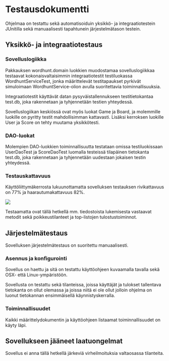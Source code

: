 # Testausdokumentti

Ohjelmaa on testattu sekä automatisoiduin yksikkö- ja integraatiotestein JUnitilla sekä manuaalisesti tapahtunein järjestelmätason testein.

## Yksikkö- ja integraatiotestaus

### Sovelluslogiikka

Pakkauksen wordhunt.domain luokkien muodostamaa sovelluslogiikkaa testaavat kokonaisvaltaisimmin integraatiotestit testiluokassa WordhuntServiceTest, jonka määrittelevät testitapaukset pyrkivät simuloimaan WordhuntService-olion avulla suoritettavia toiminnallisuuksia.

Integraatiotestit käyttävät datan pysyväistallennukseen testitietokantaa test.db, joka rakennetaan ja tyhjennetään testien yhteydessä.

Sovelluslogiikan keskiössä ovat myös luokat Game ja Board, ja molemmille luokille on pyritty testit mahdollisimman kattavasti. Lisäksi kerroksen luokille User ja Score on tehty muutama yksikkötesti.

### DAO-luokat

Molempien DAO-luokkien toiminnallisuutta testataan omissa testiluokissaan UserDaoTest ja ScoreDaoTest luomalla testeissä tilapäinen tietokanta test.db, joka rakennetaan ja tyhjennetään uudestaan jokaisen testin yhteydessä.

### Testauskattavuus

Käyttöliittymäkerrosta lukuunottamatta sovelluksen testauksen rivikattavuus on 77% ja haarautumakattavuus 82%.

<img src="https://github.com/picada/otm-harjoitustyo/blob/master/Wordhunt/dokumentointi/testikattavuus.png">

Testaamatta ovat tällä hetkellä mm. tiedostoista lukemisesta vastaavat metodit sekä poikkeustilanteet ja top-listojen tulostustoiminnot.

## Järjestelmätestaus

Sovelluksen järjestelmätestaus on suoritettu manuaalisesti.

### Asennus ja konfigurointi 

Sovellus on haettu ja sitä on testattu käyttöohjeen kuvaamalla tavalla sekä OSX- että Linux-ympäristöön.

Sovellusta on testattu sekä tilanteissa, joissa käyttäjät ja tulokset tallentava tietokanta on ollut olemassa ja joissa niitä ei ole ollut jolloin ohjelma on luonut tietokannan ensimmäisellä käynnistyskerralla. 

### Toiminnallisuudet

Kaikki määrittelydokumentin ja käyttöohjeen listaamat toiminnallisuudet on käyty läpi. 

## Sovellukseen jääneet laatuongelmat

Sovellus ei anna tällä hetkellä järkeviä virheilmoituksia valtaosassa tilanteita. 
